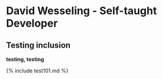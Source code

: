 # David Wesseling - Self-taught Developer

## Testing inclusion

**testing, testing** 


{% include test101.md %}



